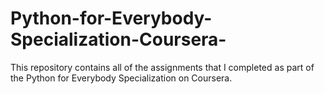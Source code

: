 # Python-for-Everybody-Specialization-Coursera-
This repository contains all of the assignments that I completed as part of the Python for Everybody Specialization on Coursera.
